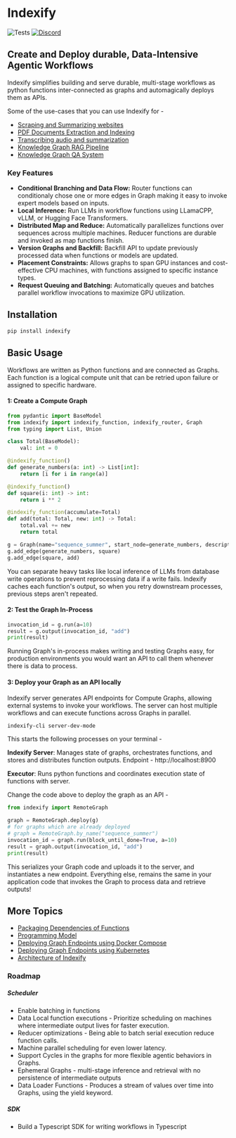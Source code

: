 # Indexify
![Tests](https://github.com/tensorlakeai/indexify/actions/workflows/test.yaml/badge.svg?branch=main)
[![Discord](https://dcbadge.vercel.app/api/server/VXkY7zVmTD?style=flat&compact=true)](https://discord.gg/VXkY7zVmTD)

## Create and Deploy durable, Data-Intensive Agentic Workflows

Indexify simplifies building and serve durable, multi-stage workflows as python functions inter-connected as graphs and automagically deploys them as APIs.

Some of the use-cases that you can use Indexify for -

* [Scraping and Summarizing websites](examples/website_audio_summary/)
* [PDF Documents Extraction and Indexing](examples/pdf_document_extraction/)
* [Transcribing audio and summarization](examples/website_audio_summary/)
* [Knowledge Graph RAG Pipeline](examples/knowledge_graph_generation/)
* [Knowledge Graph QA System](examples/knowledge_graph_qa_system/)

### Key Features
* **Conditional Branching and Data Flow:** Router functions can conditionaly chose one or more edges in Graph making it easy to invoke expert models based on inputs.
* **Local Inference:** Run LLMs in workflow functions using LLamaCPP, vLLM, or Hugging Face Transformers.
* **Distributed Map and Reduce:** Automatically parallelizes functions over sequences across multiple machines. Reducer functions are durable and invoked as map functions finish.
* **Version Graphs and Backfill:** Backfill API to update previously processed data when functions or models are updated.
* **Placement Constraints:** Allows graphs to span GPU instances and cost-effective CPU machines, with functions assigned to specific instance types.
* **Request Queuing and Batching:** Automatically queues and batches parallel workflow invocations to maximize GPU utilization.

## Installation
```bash
pip install indexify
```

## Basic Usage

Workflows are written as Python functions and are connected as Graphs. Each function is a logical compute unit that can be retried upon failure or assigned to specific hardware.

#### 1: Create a Compute Graph
```python
from pydantic import BaseModel
from indexify import indexify_function, indexify_router, Graph
from typing import List, Union

class Total(BaseModel):
    val: int = 0

@indexify_function()
def generate_numbers(a: int) -> List[int]:
    return [i for i in range(a)]

@indexify_function()
def square(i: int) -> int:
    return i ** 2

@indexify_function(accumulate=Total)
def add(total: Total, new: int) -> Total:
    total.val += new
    return total

g = Graph(name="sequence_summer", start_node=generate_numbers, description="Simple Sequence Summer")
g.add_edge(generate_numbers, square)
g.add_edge(square, add)
```

You can separate heavy tasks like local inference of LLMs from database write operations to prevent reprocessing data if a write fails. Indexify caches each function's output, so when you retry downstream processes, previous steps aren't repeated.

#### 2: Test the Graph In-Process
```python
invocation_id = g.run(a=10)
result = g.output(invocation_id, "add")
print(result)
```

Running Graph's in-process makes writing and testing Graphs easy, for production environments you would want an API to call them whenever there is data to process.

#### 3: Deploy your Graph as an API locally

Indexify server generates API endpoints for Compute Graphs, allowing external systems to invoke your workflows. The server can host multiple workflows and can execute functions across Graphs in parallel.

```bash
indexify-cli server-dev-mode
```

This starts the following processes on your terminal -

**Indexify Server**: Manages state of graphs, orchestrates functions, and stores and distributes function outputs. Endpoint - http://localhost:8900

**Executor**: Runs python functions and coordinates execution state of functions with server.

Change the code above to deploy the graph as an API -

```python
from indexify import RemoteGraph

graph = RemoteGraph.deploy(g)
# for graphs which are already deployed
# graph = RemoteGraph.by_name("sequence_summer") 
invocation_id = graph.run(block_until_done=True, a=10)
result = graph.output(invocation_id, "add")
print(result)
```

This serializes your Graph code and uploads it to the server, and instantiates a new endpoint.
Everything else, remains the same in your application code that invokes the Graph to process data and retrieve outputs!

## More Topics 

* [Packaging Dependencies of Functions](https://docs.getindexify.ai/packaging-dependencies)
* [Programming Model](https://docs.getindexify.ai/key-concepts#programming-model)
* [Deploying Graph Endpoints using Docker Compose](https://docs.getindexify.ai/operations/deployment#docker-compose)
* [Deploying Graph Endpoints using Kubernetes](https://docs.getindexify.ai/operations/deployment#kubernetes)
* [Architecture of Indexify](https://docs.getindexify.ai/architecture)

### Roadmap

##### Scheduler

* Enable batching in functions
* Data Local function executions - Prioritize scheduling on machines where intermediate output lives for faster execution.
* Reducer optimizations - Being able to batch serial execution reduce function calls.
* Machine parallel scheduling for even lower latency.
* Support Cycles in the graphs for more flexible agentic behaviors in Graphs.
* Ephemeral Graphs - multi-stage inference and retrieval with no persistence of intermediate outputs
* Data Loader Functions - Produces a stream of values over time into Graphs, using the yield keyword.


##### SDK

* Build a Typescript SDK for writing workflows in Typescript
